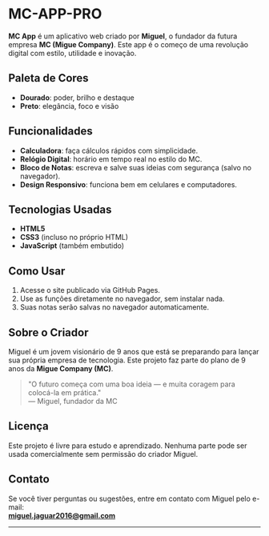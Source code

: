 # MC-APP-PRO

**MC App** é um aplicativo web criado por **Miguel**, o fundador da futura empresa **MC (Migue Company)**. Este app é o começo de uma revolução digital com estilo, utilidade e inovação.

## Paleta de Cores

- **Dourado**: poder, brilho e destaque
- **Preto**: elegância, foco e visão

## Funcionalidades

- **Calculadora**: faça cálculos rápidos com simplicidade.
- **Relógio Digital**: horário em tempo real no estilo do MC.
- **Bloco de Notas**: escreva e salve suas ideias com segurança (salvo no navegador).
- **Design Responsivo**: funciona bem em celulares e computadores.

## Tecnologias Usadas

- **HTML5**
- **CSS3** (incluso no próprio HTML)
- **JavaScript** (também embutido)

## Como Usar

1. Acesse o site publicado via GitHub Pages.
2. Use as funções diretamente no navegador, sem instalar nada.
3. Suas notas serão salvas no navegador automaticamente.

## Sobre o Criador

Miguel é um jovem visionário de 9 anos que está se preparando para lançar sua própria empresa de tecnologia. Este projeto faz parte do plano de 9 anos da **Migue Company (MC)**.

> "O futuro começa com uma boa ideia — e muita coragem para colocá-la em prática."  
> — Miguel, fundador da MC

## Licença

Este projeto é livre para estudo e aprendizado. Nenhuma parte pode ser usada comercialmente sem permissão do criador Miguel.

## Contato

Se você tiver perguntas ou sugestões, entre em contato com Miguel pelo e-mail:  
**[miguel.jaguar2016@gmail.com](mailto:miguel.jaguar2016@gmail.com)**

---
